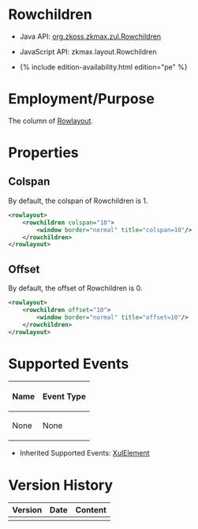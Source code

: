 

# Rowchildren

- Java API: [org.zkoss.zkmax.zul.Rowchildren](https://www.zkoss.org/javadoc/latest/zk/org/zkoss/zkmax/zul/Rowchildren.html)
- JavaScript API:
  <javadoc directory="jsdoc">zkmax.layout.Rowchildren</javadoc>

- {% include edition-availability.html edition="pe" %}

# Employment/Purpose

The column of [ Rowlayout]({{site.baseurl}}/zk_component_ref/layouts/rowlayout).

# Properties

## Colspan

By default, the colspan of Rowchildren is 1.

```xml
<rowlayout>
    <rowchildren colspan="10">
        <window border="normal" title="colspan=10"/>
    </rowchildren>
</rowlayout>
```

## Offset

By default, the offset of Rowchildren is 0.

```xml
<rowlayout>
    <rowchildren offset="10">
        <window border="normal" title="offset=10"/>
    </rowchildren>
</rowlayout>
```

# Supported Events

<table>
<thead>
<tr class="header">
<th><center>
<p>Name</p>
</center></th>
<th><center>
<p>Event Type</p>
</center></th>
</tr>
</thead>
<tbody>
<tr class="odd">
<td><p>None</p></td>
<td><p>None</p></td>
</tr>
</tbody>
</table>

- Inherited Supported Events: [ XulElement]({{site.baseurl}}/zk_component_ref/base_components/xulelement#Supported_Events)

# Version History



| Version | Date | Content |
|---------|------|---------|
|         |      |         |


